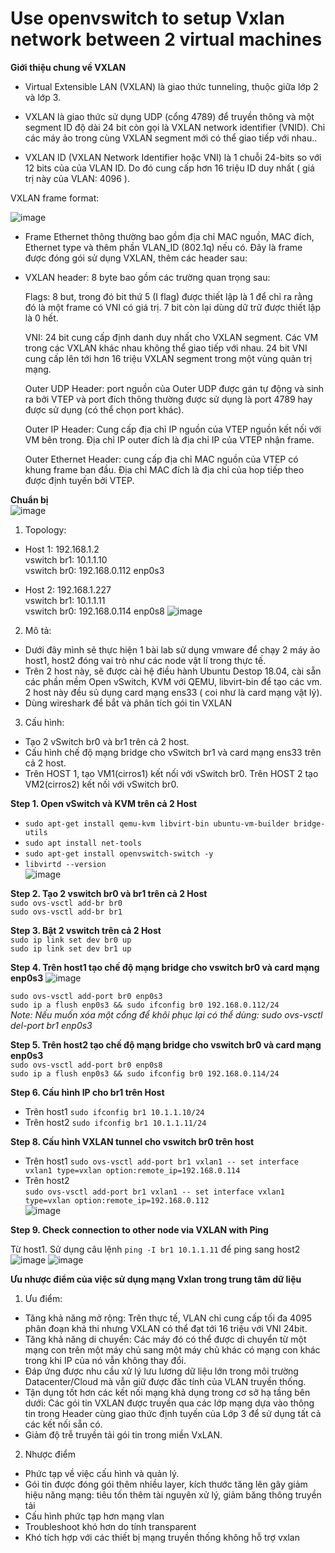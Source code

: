 # Use openvswitch to setup Vxlan network between 2 virtual machines  

**Giới thiệu chung về VXLAN**  

* Virtual Extensible LAN (VXLAN) là giao thức tunneling, thuộc giữa lớp 2 và lớp 3.

* VXLAN là giao thức sử dụng UDP (cổng 4789) để truyền thông và một segment ID độ dài 24 bit còn gọi là VXLAN network identifier (VNID). Chỉ các máy ảo trong cùng VXLAN segment mới có thể giao tiếp với nhau..

* VXLAN ID (VXLAN Network Identifier hoặc VNI) là 1 chuỗi 24-bits so với 12 bits của của VLAN ID. Do đó cung cấp hơn 16 triệu ID duy nhất ( giá trị này của VLAN: 4096 ).

VXLAN frame format:

![image](https://user-images.githubusercontent.com/46991949/118907515-d8717f00-b949-11eb-9eb6-afcfbca57b33.png)

* Frame Ethernet thông thường bao gồm địa chỉ MAC nguồn, MAC đích, Ethernet type và thêm phần VLAN_ID (802.1q) nếu có. Đây là frame được đóng gói sử dụng VXLAN, thêm các header sau:

* VXLAN header: 8 byte bao gồm các trường quan trọng sau:

    Flags: 8 but, trong đó bit thứ 5 (I flag) được thiết lập là 1 để chỉ ra rằng đó là một frame có VNI có giá trị. 7 bit còn lại dùng dữ trữ được thiết lập là 0 hết.

    VNI: 24 bit cung cấp định danh duy nhất cho VXLAN segment. Các VM trong các VXLAN khác nhau không thể giao tiếp với nhau. 24 bit VNI cung cấp lên tới hơn 16 triệu VXLAN     segment trong một vùng quản trị mạng.

    Outer UDP Header: port nguồn của Outer UDP được gán tự động và sinh ra bởi VTEP và port đích thông thường được sử dụng là port 4789 hay được sử dụng (có thể chọn port khác).

    Outer IP Header: Cung cấp địa chỉ IP nguồn của VTEP nguồn kết nối với VM bên trong. Địa chỉ IP outer đích là địa chỉ IP của VTEP nhận frame.

    Outer Ethernet Header: cung cấp địa chỉ MAC nguồn của VTEP có khung frame ban đầu. Địa chỉ MAC đích là địa chỉ của hop tiếp theo được định tuyến bởi VTEP.  
    
**Chuẩn bị**  
![image](https://user-images.githubusercontent.com/46991949/119123072-6720f180-ba59-11eb-8f9d-3effbc3c2d92.png)

1. Topology:  
* Host 1: 192.168.1.2   
    vswitch br1: 10.1.1.10  
    vswitch br0: 192.168.0.112    enp0s3
    
* Host 2: 192.168.1.227   
    vswitch br1: 10.1.1.11  
    vswitch br0: 192.168.0.114    enp0s8
![image](https://user-images.githubusercontent.com/46991949/118908940-7b2afd00-b94c-11eb-925b-6c9965664dde.png)

2. Mô tả:
* Dưới đây mình sẽ thực hiện 1 bài lab sử dụng vmware để chạy 2 máy ảo host1, host2 đóng vai trò như các node vật lí trong thực tế.
* Trên 2 host này, sẽ được cài hệ điều hành Ubuntu Destop 18.04, cài sẵn các phần mềm Open vSwitch, KVM với QEMU, libvirt-bin để tạo các vm. 2 host này đều sủ dụng card mạng ens33 ( coi như là card mạng vật lý).
* Dùng wireshark để bắt và phân tích gói tin VXLAN

3. Cấu hình:
* Tạo 2 vSwitch br0 và br1 trên cả 2 host.
* Cấu hình chế độ mạng bridge cho vSwitch br1 và card mạng ens33 trên cả 2 host.
* Trên HOST 1, tạo VM1(cirros1) kết nối với vSwitch br0. Trên HOST 2 tạo VM2(cirros2) kết nối với vSwitch br0.  

**Step 1. Open vSwitch và KVM trên cả 2 Host**    
* ```sudo apt-get install qemu-kvm libvirt-bin ubuntu-vm-builder bridge-utils```
* ```sudo apt install net-tools```  
* ```sudo apt-get install openvswitch-switch -y```  
* ```libvirtd --version```  
![image](https://user-images.githubusercontent.com/46991949/121205399-d6904100-c8a1-11eb-84c5-de75c5a902b8.png)  

**Step 2. Tạo 2 vswitch br0 và br1 trên cả 2 Host**  
```sudo ovs-vsctl add-br br0```  
```sudo ovs-vsctl add-br br1```  

**Step 3. Bật 2 vswitch trên cả 2 Host**  
```sudo ip link set dev br0 up```  
```sudo ip link set dev br1 up```  

**Step 4. Trên host1 tạo chế độ mạng bridge cho vswitch br0 và card mạng enp0s3** 
![image](https://user-images.githubusercontent.com/46991949/118913933-9568d900-b954-11eb-80cd-700fd9276ba9.png)
 
```sudo ovs-vsctl add-port br0 enp0s3```  
```sudo ip a flush enp0s3 && sudo ifconfig br0 192.168.0.112/24```  
*Note: Nếu muốn xóa một cổng để khôi phục lại có thể dùng: sudo ovs-vsctl del-port br1 enp0s3*  

**Step 5. Trên host2 tạo chế độ mạng bridge cho vswitch br0 và card mạng enp0s3**  
```sudo ovs-vsctl add-port br0 enp0s8```   
```sudo ip a flush enp0s3 && sudo ifconfig br0 192.168.0.114/24```  

**Step 6. Cấu hình IP cho br1 trên Host**
* Trên host1
```sudo ifconfig br1 10.1.1.10/24```
* Trên host2
```sudo ifconfig br1 10.1.1.11/24```  

**Step 8. Cấu hình VXLAN tunnel cho vswitch br0 trên host**
* Trên host1
```sudo ovs-vsctl add-port br1 vxlan1 -- set interface vxlan1 type=vxlan option:remote_ip=192.168.0.114```  
* Trên host2  
```sudo ovs-vsctl add-port br1 vxlan1 -- set interface vxlan1 type=vxlan option:remote_ip=192.168.0.112```  
![image](https://user-images.githubusercontent.com/46991949/121206894-0724aa80-c8a3-11eb-92f9-6c19573155d5.png)

**Step 9. Check connection to other node via VXLAN with Ping** 

Từ host1. Sử dụng câu lệnh ```ping -I br1 10.1.1.11``` để ping sang host2  
![image](https://user-images.githubusercontent.com/46991949/120956572-06462880-c77e-11eb-85e4-dea4e422825e.png)
![image](https://user-images.githubusercontent.com/46991949/120958671-66d76480-c782-11eb-80c4-1622e0c139a3.png)


**Ưu nhược điểm của việc sử dụng mạng Vxlan trong trung tâm dữ liệu**  

1. Ưu điểm:
* Tăng khả năng mở rộng: Trên thực tế, VLAN chỉ cung cấp tối đa 4095 phân đoạn khả thi nhưng VXLAN có thể đạt tới 16 triệu với VNI 24bit.
* Tăng khả năng di chuyển: Các máy đó có thể được di chuyển từ một mạng con trên một máy chủ sang một máy chủ khác có mạng con khác trong khi IP của nó vẫn không thay đổi.
* Đáp ứng được nhu cầu xử lý lưu lương dữ liệu lớn trong môi trường Datacenter/Cloud mà vẫn giữ được đăc tính của VLAN truyền thống.
* Tận dụng tốt hơn các kết nối mạng khả dụng trong cơ sở hạ tầng bên dưới: Các gói tin VXLAN được truyền qua các lớp mạng dựa vào thông tin trong Header cùng giao thức định tuyến của Lớp 3 để sử dụng tất cả các kết nối sẵn có.
* Giảm độ trễ truyền tải gói tin trong miền VxLAN.

2. Nhược điểm  
* Phức tạp về việc cấu hình và quản lý.
* Gói tin được đóng gói thêm nhiều layer, kích thước tăng lên gây giảm hiệu năng mạng:  tiêu tốn thêm tài nguyên xử lý, giảm băng thông truyền tải
* Cấu hình phức tạp hơn mạng vlan
* Troubleshoot khó hơn do tính transparent
* Khó tích hợp với các thiết bị mạng truyền thống không hỗ trợ vxlan

 


